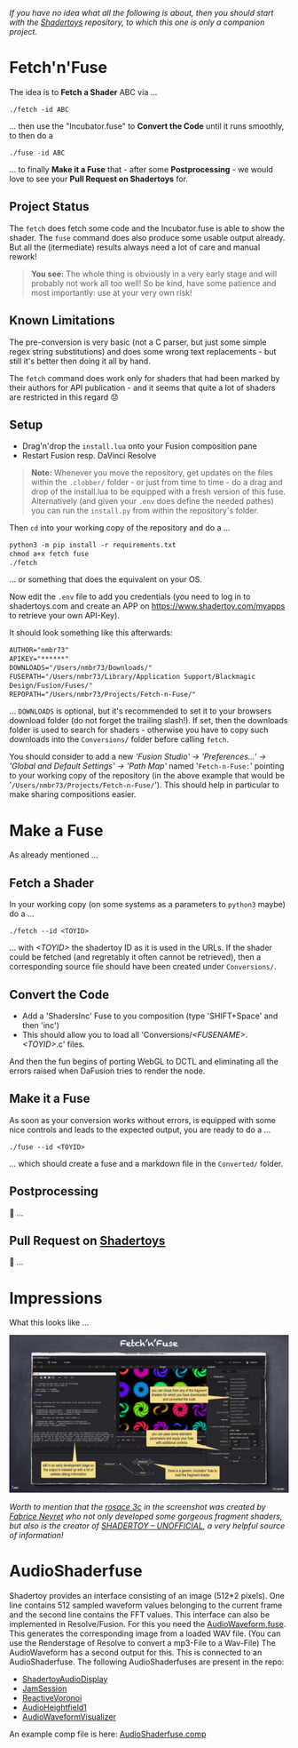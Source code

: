 *If you have no idea what all the following is about, then you should start with the [Shadertoys](https://github.com/nmbr73/Shadertoys) repository, to which this one  is only a companion project.*

# Fetch'n'Fuse

The idea is to **Fetch a Shader** ABC via ...
```
./fetch -id ABC
```
... then use the "Incubator.fuse" to **Convert the Code** until it runs smoothly, to then do a
```
./fuse -id ABC
```
... to finally **Make it a Fuse** that - after some **Postprocessing** - we would love to see your **Pull Request on Shadertoys** for.


## Project Status

The `fetch` does fetch some code and the Incubator.fuse is able to show the shader. The `fuse` command does also produce some usable output already. But all the (itermediate) results always need a lot of care and manual rework!

> **You see:** The whole thing is obviously in a very early stage and will probably not work all too well! So be kind, have some patience and most importantly: use at your very own risk!


## Known Limitations

The pre-conversion is very basic (not a C parser, but just some simple regex string substitutions) and does some wrong text replacements - but still it's better then doing it all by hand.

The `fetch` command does work only for shaders that had been marked by their authors for API publication - and it seems that quite a lot of shaders are restricted in this regard :worried:


## Setup

* Drag'n'drop the `install.lua` onto your Fusion composition pane
* Restart Fusion resp. DaVinci Resolve

> **Note:** Whenever you move the repository, get updates on the files within the `.clobber/` folder - or just from time to time - do a drag and drop of the install.lua to be equipped with a fresh version of this fuse. Alternatively (and given your `.env` does define the needed pathes) you can run the `install.py` from within the repository's folder.

Then `cd` into your working copy of the repository and do a ...
```
python3 -m pip install -r requirements.txt
chmod a+x fetch fuse
./fetch
```
... or something that does the equivalent on your OS.

Now edit the `.env` file to add you credentials (you need to log in to shadertoys.com and create an APP on https://www.shadertoy.com/myapps to retrieve your own API-Key).

It should look something like this afterwards:
```
AUTHOR="nmbr73"
APIKEY="******"
DOWNLOADS="/Users/nmbr73/Downloads/"
FUSEPATH="/Users/nmbr73/Library/Application Support/Blackmagic Design/Fusion/Fuses/"
REPOPATH="/Users/nmbr73/Projects/Fetch-n-Fuse/"
```
... `DOWNLOADS` is optional, but it's recommended to set it to your browsers download folder (do not forget the trailing slash!). If set, then the downloads folder is used to search for shaders - otherwise you have to copy such downloads into the `Conversions/` folder before calling `fetch`.

You should consider to add a new *'Fusion Studio' → 'Preferences...' → 'Global and Default Settings' → 'Path Map'* named '`Fetch-n-Fuse:`' pointing to your working copy of the repository (in the above example that would be '`/Users/nmbr73/Projects/Fetch-n-Fuse/`'). This should help in particular to make sharing compositions easier.

# Make a Fuse

As already mentioned ...

## Fetch a Shader

In your working copy (on some systems as a parameters to `python3` maybe) do a ...
```
./fetch --id <TOYID>
```
... with *&lt;TOYID&gt;* the shadertoy ID as it is used in the URLs. If the shader could be fetched (and regretably it often cannot be retrieved), then a corresponding source file should have been created under `Conversions/`.

## Convert the Code

* Add a 'ShadersInc' Fuse to you composition (type 'SHIFT+Space' and then 'inc')
* This should allow you to load all 'Conversions/*&lt;FUSENAME&gt;*.*&lt;TOYID&gt;*.c' files.

And then the fun begins of porting WebGL to DCTL and eliminating all the errors raised when DaFusion tries to render the node.

## Make it a Fuse

As soon as your conversion works without errors, is equipped with some nice controls and leads to the expected output, you are ready to do a ...
```
./fuse --id <TOYID>
```
... which should create a fuse and a markdown file in the `Converted/` folder.

## Postprocessing

:construction:
...

## Pull Request on [Shadertoys](https://github.com/nmbr73/Shadertoys)

:construction:
...

# Impressions

What this looks like ...

![Fusion Screenshot](Fusion-Screenshot.png)

*Worth to mention that the [rosace 3c](https://www.shadertoy.com/view/Ms3SzB) in the screenshot was created by [Fabrice Neyret](https://www.shadertoy.com/user/FabriceNeyret2) who not only developed some gorgeous fragment shaders, but also is the creator of [SHADERTOY – UNOFFICIAL](https://shadertoyunofficial.wordpress.com), a very helpful source of information!*


# AudioShaderfuse

Shadertoy provides an interface consisting of an image (512*2 pixels). One line contains 512 sampled waveform values belonging to the current frame and the second line contains the FFT values.
This interface can also be implemented in Resolve/Fusion. For this you need the [AudioWaveform.fuse](https://github.com/nmbr73/Fetch-n-Fuse/blob/main/Fuses/AudioWaveform.fuse). This generates the corresponding image from a loaded WAV file. (You can use the Renderstage of Resolve to convert a mp3-File to a Wav-File) The AudioWaveform has a second output for this. This is connected to an AudioShaderfuse.
The following AudioShaderfuses are present in the repo:
- [ShadertoyAudioDisplay](https://github.com/nmbr73/Fetch-n-Fuse/blob/main/Converted/ShadertoyAudioDisplay.fuse)
- [JamSession](https://github.com/nmbr73/Fetch-n-Fuse/blob/main/Converted/JamSession.fuse)
- [ReactiveVoronoi](https://github.com/nmbr73/Fetch-n-Fuse/blob/main/Converted/ReactiveVoronoi.fuse)
- [AudioHeightfield1](https://github.com/nmbr73/Fetch-n-Fuse/blob/main/Converted/AudioHeightfield1.fuse)
- [AudioWaveformVisualizer](https://github.com/nmbr73/Fetch-n-Fuse/blob/main/Converted/AudioWaveformVisualizer.fuse)

An example comp file is here: [AudioShaderfuse.comp](https://github.com/nmbr73/Fetch-n-Fuse/blob/main/Conversions/AudioShaderfuse.comp)